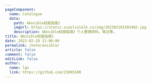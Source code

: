 ```yaml
---
pageComponent:
  name: Catalogue
  data:
    path: 《Ansible权威指南》
    imgUrl: https://static.xiaoliutalk.cn/img/202302101503482.jpg
    description: 《Ansible权威指南》个人整理资料，笔记等。
title: 《Ansible权威指南》
date: 2022-02-28 21:00:00
permalink: /note/ansible/
article: false
comment: false
editLink: false
author:
  name: lgx
  link: https://github.com/23095100
---
```


